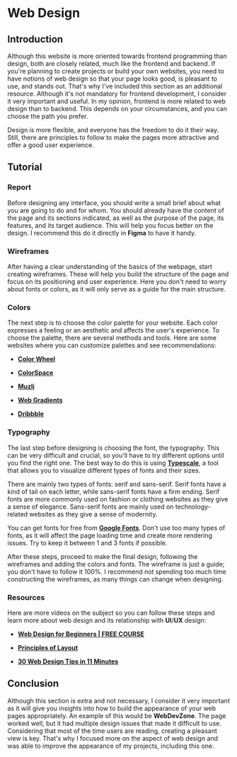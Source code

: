 # Web Design

## Introduction

Although this website is more oriented towards frontend programming than design, both are closely related, much like the frontend and backend. If you're planning to create projects or build your own websites, you need to have notions of web design so that your page looks good, is pleasant to use, and stands out. That's why I've included this section as an additional resource. Although it's not mandatory for frontend development, I consider it very important and useful. In my opinion, frontend is more related to web design than to backend. This depends on your circumstances, and you can choose the path you prefer.

Design is more flexible, and everyone has the freedom to do it their way. Still, there are principles to follow to make the pages more attractive and offer a good user experience.

## Tutorial

### Report

Before designing any interface, you should write a small brief about what you are going to do and for whom. You should already have the content of the page and its sections indicated, as well as the purpose of the page, its features, and its target audience. This will help you focus better on the design. I recommend this do it directly in **Figma** to have it handy.

### Wireframes

After having a clear understanding of the basics of the webpage, start creating wireframes. These will help you build the structure of the page and focus on its positioning and user experience. Here you don't need to worry about fonts or colors, as it will only serve as a guide for the main structure.

### Colors

The next step is to choose the color palette for your website. Each color expresses a feeling or an aesthetic and affects the user's experience. To choose the palette, there are several methods and tools. Here are some websites where you can customize palettes and see recommendations:

-   **[Color Wheel](https://color.adobe.com/es/create/color-wheel)**

-   **[ColorSpace](https://mycolor.space/)**

-   **[Muzli](https://colors.muz.li/)**

-   **[Web Gradients](https://webgradients.com/)**

-   **[Dribbble](https://dribbble.com/shots/)**

### Typography

The last step before designing is choosing the font, the typography. This can be very difficult and crucial, so you'll have to try different options until you find the right one. The best way to do this is using **[Typescale](https://typescale.com/)**, a tool that allows you to visualize different types of fonts and their sizes.

There are mainly two types of fonts: serif and sans-serif. Serif fonts have a kind of tail on each letter, while sans-serif fonts have a firm ending. Serif fonts are more commonly used on fashion or clothing websites as they give a sense of elegance. Sans-serif fonts are mainly used on technology-related websites as they give a sense of modernity.

You can get fonts for free from **[Google Fonts](https://fonts.google.com/)**. Don't use too many types of fonts, as it will affect the page loading time and create more rendering issues. Try to keep it between 1 and 3 fonts if possible.

After these steps, proceed to make the final design, following the wireframes and adding the colors and fonts. The wireframe is just a guide; you don't have to follow it 100%. I recommend not spending too much time constructing the wireframes, as many things can change when designing.

### Resources

Here are more videos on the subject so you can follow these steps and learn more about web design and its relationship with **UI**/**UX** design:

-   **[Web Design for Beginners | FREE COURSE](https://www.youtube.com/watch?v=B-ytMSuwbf8)**

-   **[Principles of Layout](https://www.youtube.com/playlist?list=PLXC_gcsKLD6kAAmt_lTZzVzlPf3IIq0Dh)**

-   **[30 Web Design Tips in 11 Minutes](https://www.youtube.com/watch?v=ShSNbXkxQS8)**

## Conclusion

Although this section is extra and not necessary, I consider it very important as it will give you insights into how to build the appearance of your web pages appropriately. An example of this would be **WebDevZone**. The page worked well, but it had multiple design issues that made it difficult to use. Considering that most of the time users are reading, creating a pleasant view is key. That's why I focused more on the aspect of web design and was able to improve the appearance of my projects, including this one.

